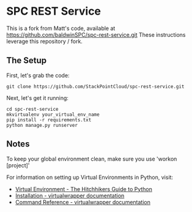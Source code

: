 SPC REST Service
================
This is a fork from Matt's code, available at https://github.com/baldwinSPC/spc-rest-service.git
These instructions leverage this repository / fork.

The Setup
---------

First, let's grab the code:

`````
git clone https://github.com/StackPointCloud/spc-rest-service.git
`````

Next, let's get it running:

`````
cd spc-rest-service
mkvirtualenv your_virtual_env_name
pip install -r requirements.txt
python manage.py runserver
`````

Notes
---------
To keep your global environment clean, make sure you use 'workon [project]' 

For information on setting up Virtual Environments in Python, visit:

- [Virtual Environment - The Hitchhikers Guide to Python](http://docs.python-guide.org/en/latest/dev/virtualenvs/)
- [Installation - virtualwrapper documentation](http://virtualenvwrapper.readthedocs.org/en/latest/install.html)
- [Command Reference - virtualwrapper documentation](http://virtualenvwrapper.readthedocs.org/en/latest/command_ref.html)